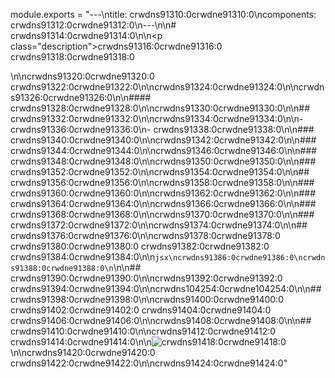 module.exports = "---\ntitle: crwdns91310:0crwdne91310:0\ncomponents: crwdns91312:0crwdne91312:0\n---\n\n# crwdns91314:0crwdne91314:0\n\n<p class=\"description\">crwdns91316:0crwdne91316:0 crwdns91318:0crwdne91318:0</p>\n\ncrwdns91320:0crwdne91320:0 crwdns91322:0crwdne91322:0\n\ncrwdns91324:0crwdne91324:0\n\ncrwdns91326:0crwdne91326:0\n\n#### crwdns91328:0crwdne91328:0\n\ncrwdns91330:0crwdne91330:0\n\n## crwdns91332:0crwdne91332:0\n\ncrwdns91334:0crwdne91334:0\n\n- crwdns91336:0crwdne91336:0\n- crwdns91338:0crwdne91338:0\n\n### crwdns91340:0crwdne91340:0\n\ncrwdns91342:0crwdne91342:0\n\n### crwdns91344:0crwdne91344:0\n\ncrwdns91346:0crwdne91346:0\n\n### crwdns91348:0crwdne91348:0\n\ncrwdns91350:0crwdne91350:0\n\n### crwdns91352:0crwdne91352:0\n\ncrwdns91354:0crwdne91354:0\n\n## crwdns91356:0crwdne91356:0\n\ncrwdns91358:0crwdne91358:0\n\n### crwdns91360:0crwdne91360:0\n\ncrwdns91362:0crwdne91362:0\n\n### crwdns91364:0crwdne91364:0\n\ncrwdns91366:0crwdne91366:0\n\n### crwdns91368:0crwdne91368:0\n\ncrwdns91370:0crwdne91370:0\n\n### crwdns91372:0crwdne91372:0\n\ncrwdns91374:0crwdne91374:0\n\n## crwdns91376:0crwdne91376:0\n\ncrwdns91378:0crwdne91378:0 crwdns91380:0crwdne91380:0 crwdns91382:0crwdne91382:0 crwdns91384:0crwdne91384:0\n\n```jsx\ncrwdns91386:0crwdne91386:0\ncrwdns91388:0crwdne91388:0\n```\n\n## crwdns91390:0crwdne91390:0\n\ncrwdns91392:0crwdne91392:0 crwdns91394:0crwdne91394:0\n\ncrwdns104254:0crwdne104254:0\n\n## crwdns91398:0crwdne91398:0\n\ncrwdns91400:0crwdne91400:0 crwdns91402:0crwdne91402:0 crwdns91404:0crwdne91404:0 crwdns91406:0crwdne91406:0\n\ncrwdns91408:0crwdne91408:0\n\n## crwdns91410:0crwdne91410:0\n\ncrwdns91412:0crwdne91412:0 crwdns91414:0crwdne91414:0\n\n![crwdns91418:0crwdne91418:0](crwdns91416:0crwdne91416:0)\n\ncrwdns91420:0crwdne91420:0 crwdns91422:0crwdne91422:0\n\ncrwdns91424:0crwdne91424:0"